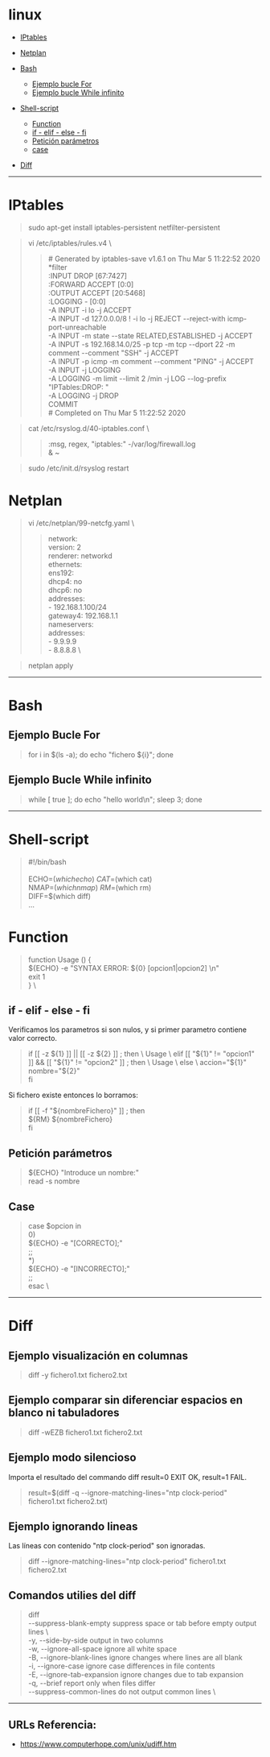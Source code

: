 # linux

- [IPtables](#iptables)

- [Netplan](#netplan)

- [Bash](#bash)
  - [Ejemplo bucle For](#ejemplo-bucle-for)
  - [Ejemplo bucle While infinito](#ejemplo-bucle-while-infinito)  
  
- [Shell-script](#shell-script)
  - [Function](#Function)
  - [if - elif - else - fi ](#if-elif-else-fi)
  - [Petición parámetros](#peticion-parámetros)
  - [case](#case)  
  
- [Diff](#diff)

***

# IPtables

> sudo apt-get install iptables-persistent netfilter-persistent

> vi  /etc/iptables/rules.v4 \
>> \# Generated by iptables-save v1.6.1 on Thu Mar  5 11:22:52 2020 \
>> *filter \
>> :INPUT DROP [67:7427] \
>> :FORWARD ACCEPT [0:0] \
>> :OUTPUT ACCEPT [20:5468] \
>> :LOGGING - [0:0] \
>> -A INPUT -i lo -j ACCEPT \
>> -A INPUT -d 127.0.0.0/8 ! -i lo -j REJECT --reject-with icmp-port-unreachable \
>> -A INPUT -m state --state RELATED,ESTABLISHED -j ACCEPT \
>> -A INPUT -s 192.168.14.0/25 -p tcp -m tcp --dport 22 -m comment --comment "SSH" -j ACCEPT \
>> -A INPUT -p icmp -m comment --comment "PING" -j ACCEPT \
>> -A INPUT -j LOGGING \
>> -A LOGGING -m limit --limit 2 \/min -j LOG --log-prefix "IPTables:DROP: " \
>> -A LOGGING -j DROP \
>> COMMIT \
>> \# Completed on Thu Mar  5 11:22:52 2020

> cat /etc/rsyslog.d/40-iptables.conf \
>> :msg, regex, "iptables:" -/var/log/firewall.log \
>> & ~

> sudo /etc/init.d/rsyslog restart


# Netplan

> vi /etc/netplan/99-netcfg.yaml \
>> network: \
>>   version: 2 \
>>   renderer: networkd \
>>   ethernets: \
>>     ens192: \
>>       dhcp4: no \
>>       dhcp6: no \
>>       addresses: \
>>         - 192.168.1.100/24 \
>>       gateway4: 192.168.1.1 \
>>       nameservers: \
>>         addresses: \
>>           - 9.9.9.9 \
>>           - 8.8.8.8 \
          
> netplan apply

***

# Bash

## Ejemplo Bucle For
> for i in $(ls -a); do echo "fichero ${i}"; done

## Ejemplo Bucle While infinito
> while [ true ]; do echo "hello world\n"; sleep 3; done

***

# Shell-script

> #!/bin/bash \
> \
> ECHO=$(which echo) \
> CAT=$(which cat) \
> NMAP=$(which nmap) \
> RM=$(which rm) \
> DIFF=$(which diff) \
> ...

# Function 

> function Usage () { \
>         ${ECHO} -e "SYNTAX ERROR: ${0} [opcion1|opcion2] <nombre>\n" \
>         exit 1 \
> } \
  
## if - elif - else - fi  

Verificamos los parametros si son nulos, y si primer parametro contiene valor correcto.

> if [[ -z ${1} ]] || [[ -z ${2} ]] ; then \
>         Usage \
> elif [[ "${1}" != "opcion1" ]] && [[ "${1}" != "opcion2" ]] ; then \
>         Usage \
> else \
> 	accion="${1}" \
> 	nombre="${2}" \
> fi

Si fichero existe entonces lo borramos:

>   if [[ -f "${nombreFichero}" ]] ; then \
>      ${RM} ${nombreFichero} \
>   fi


## Petición parámetros

> ${ECHO} "Introduce un nombre:" \
> read -s nombre

## Case 

>   case $opcion in \
>       0) \
>          ${ECHO} -e "[CORRECTO];" \
>          ;; \
>       *) \
>          ${ECHO} -e "[INCORRECTO];" \
>          ;; \
>   esac \

***
# Diff

## Ejemplo visualización en columnas
> diff -y fichero1.txt fichero2.txt

## Ejemplo comparar sin diferenciar espacios en blanco ni tabuladores
> diff -wEZB  fichero1.txt fichero2.txt

## Ejemplo modo silencioso
Importa el resultado del commando diff result=0 EXIT OK, result=1 FAIL.
> result=$(diff -q --ignore-matching-lines="ntp clock-period" fichero1.txt fichero2.txt)

## Ejemplo ignorando lineas
Las líneas con contenido "ntp clock-period" son ignoradas.
> diff --ignore-matching-lines="ntp clock-period" fichero1.txt fichero2.txt

## Comandos utilies del diff 
> diff \
>       --suppress-blank-empty     suppress space or tab before empty output lines   \            
>       -y, --side-by-side         output in two columns \
>       -w, --ignore-all-space     ignore all white space \
>       -B, --ignore-blank-lines   ignore changes where lines are all blank \
>       -i, --ignore-case          ignore case differences in file contents \
>       -E, --ignore-tab-expansion ignore changes due to tab expansion \
>       -q, --brief                report only when files differ \
>       --suppress-common-lines    do not output common lines \

***

## URLs Referencia:

- <https://www.computerhope.com/unix/udiff.htm>
